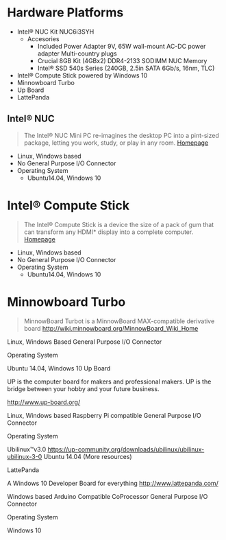 # Hardware Platforms

- Intel® NUC Kit NUC6i3SYH
  - Accesories
    - Included Power Adapter 9V, 65W wall-mount AC-DC power adapter Multi-country plugs
    - Crucial 8GB Kit (4GBx2) DDR4-2133 SODIMM NUC Memory
    - Intel® SSD 540s Series (240GB, 2.5in SATA 6Gb/s, 16nm, TLC)
- Intel® Compute Stick powered by Windows 10
- Minnowboard Turbo
- Up Board
- LattePanda

## Intel® NUC

> The Intel® NUC Mini PC re-imagines the desktop PC into a pint-sized package, letting you work, study, or play in any room. [Homepage](http://www.intel.com/content/www/us/en/nuc/overview.html)

- Linux, Windows based
- No General Purpose I/O Connector
- Operating System
  - Ubuntu14.04, Windows 10

# Intel® Compute Stick

> The Intel® Compute Stick is a device the size of a pack of gum that can transform any HDMI* display into a complete computer. [Homepage](http://www.intel.com/content/www/us/en/compute-stick/intel-compute-stick.html)

- Linux, Windows based
- No General Purpose I/O Connector
- Operating System
  - Ubuntu14.04, Windows 10

# Minnowboard Turbo

> MinnowBoard Turbot is a MinnowBoard MAX-compatible derivative board
http://wiki.minnowboard.org/MinnowBoard_Wiki_Home

Linux, Windows Based
General Purpose I/O Connector

Operating System

Ubuntu 14.04, Windows 10
Up Board

UP is the computer board for makers and professional makers. UP is the bridge between your hobby and your future business.

http://www.up-board.org/

Linux, Windows based
Raspberry Pi compatible General Purpose I/O Connector

Operating System

Ubilinux™v3.0 https://up-community.org/downloads/ubilinux/ubilinux-ubilinux-3-0
Ubuntu 14.04 (More resources)

LattePanda

A Windows 10 Developer Board for everything
http://www.lattepanda.com/

Windows based
Arduino Compatible CoProcessor
General Purpose I/O Connector

Operating System

Windows 10
